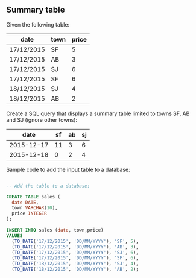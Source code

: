 
## Summary table

Given the following table:

| date | town | price |
| --- | --- | --- |
| 17/12/2015 | SF | 5 |
| 17/12/2015 | AB | 3 |
| 17/12/2015 | SJ | 6 |
| 17/12/2015 | SF | 6 |
| 18/12/2015 | SJ | 4 |
| 18/12/2015 | AB | 2 |

Create a SQL query that displays a summary table limited to towns SF, AB and SJ (ignore other towns):

| date | sf | ab | sj |
| --- | --- | --- | --- |
| 2015-12-17 | 11 | 3 | 6 |
| 2015-12-18 | 0 | 2 | 4 |

Sample code to add the input table to a database:

```sql

-- Add the table to a database:

CREATE TABLE sales (
  date DATE,
  town VARCHAR(10),
  price INTEGER
);

INSERT INTO sales (date, town,price)
VALUES
  (TO_DATE('17/12/2015', 'DD/MM/YYYY'), 'SF', 5),
  (TO_DATE('17/12/2015', 'DD/MM/YYYY'), 'AB', 3),
  (TO_DATE('17/12/2015', 'DD/MM/YYYY'), 'SJ', 6),
  (TO_DATE('17/12/2015', 'DD/MM/YYYY'), 'SF', 6),
  (TO_DATE('18/12/2015', 'DD/MM/YYYY'), 'SJ', 4),
  (TO_DATE('18/12/2015', 'DD/MM/YYYY'), 'AB', 2);

```
